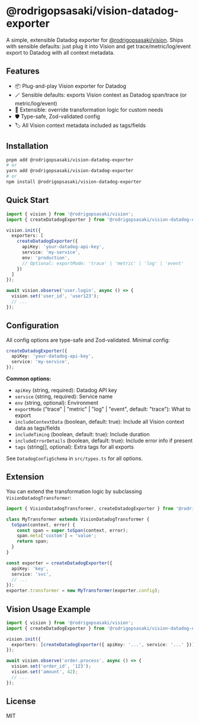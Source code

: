 # @rodrigopsasaki/vision-datadog-exporter

A simple, extensible Datadog exporter for [@rodrigopsasaki/vision](https://github.com/rodrigopsasaki/vision). Ships with sensible defaults: just plug it into Vision and get trace/metric/log/event export to Datadog with all context metadata.

## Features
- 📦 Plug-and-play Vision exporter for Datadog
- 🪄 Sensible defaults: exports Vision context as Datadog span/trace (or metric/log/event)
- 🧩 Extensible: override transformation logic for custom needs
- 🛡️ Type-safe, Zod-validated config
- 🏷️ All Vision context metadata included as tags/fields

## Installation
```sh
pnpm add @rodrigopsasaki/vision-datadog-exporter
# or
yarn add @rodrigopsasaki/vision-datadog-exporter
# or
npm install @rodrigopsasaki/vision-datadog-exporter
```

## Quick Start
```typescript
import { vision } from '@rodrigopsasaki/vision';
import { createDatadogExporter } from '@rodrigopsasaki/vision-datadog-exporter';

vision.init({
  exporters: [
    createDatadogExporter({
      apiKey: 'your-datadog-api-key',
      service: 'my-service',
      env: 'production',
      // Optional: exportMode: 'trace' | 'metric' | 'log' | 'event'
    })
  ]
});

await vision.observe('user.login', async () => {
  vision.set('user_id', 'user123');
  // ...
});
```

## Configuration
All config options are type-safe and Zod-validated. Minimal config:
```typescript
createDatadogExporter({
  apiKey: 'your-datadog-api-key',
  service: 'my-service',
});
```

**Common options:**
- `apiKey` (string, required): Datadog API key
- `service` (string, required): Service name
- `env` (string, optional): Environment
- `exportMode` ("trace" | "metric" | "log" | "event", default: "trace"): What to export
- `includeContextData` (boolean, default: true): Include all Vision context data as tags/fields
- `includeTiming` (boolean, default: true): Include duration
- `includeErrorDetails` (boolean, default: true): Include error info if present
- `tags` (string[], optional): Extra tags for all exports

See `DatadogConfigSchema` in `src/types.ts` for all options.

## Extension
You can extend the transformation logic by subclassing `VisionDatadogTransformer`:
```typescript
import { VisionDatadogTransformer, createDatadogExporter } from '@rodrigopsasaki/vision-datadog-exporter';

class MyTransformer extends VisionDatadogTransformer {
  toSpan(context, error) {
    const span = super.toSpan(context, error);
    span.meta['custom'] = 'value';
    return span;
  }
}

const exporter = createDatadogExporter({
  apiKey: 'key',
  service: 'svc',
  // ...
});
exporter.transformer = new MyTransformer(exporter.config);
```

## Vision Usage Example
```typescript
import { vision } from '@rodrigopsasaki/vision';
import { createDatadogExporter } from '@rodrigopsasaki/vision-datadog-exporter';

vision.init({
  exporters: [createDatadogExporter({ apiKey: '...', service: '...' })]
});

await vision.observe('order.process', async () => {
  vision.set('order_id', '123');
  vision.set('amount', 42);
  // ...
});
```

## License
MIT

